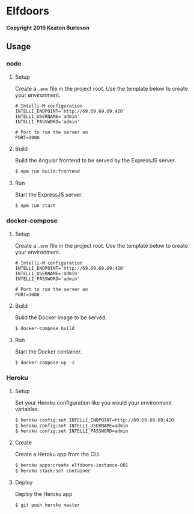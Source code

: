 # Elfdoors
**Copyright 2019 Keaton Burleson**

## Usage
### node
1. Setup

   Create a `.env` file in the project root. Use the template below to create your environment.
   ```
   # Intelli-M configuration
   INTELLI_ENDPOINT='http://69.69.69.69:420'
   INTELLI_USERNAME='admin'
   INTELLI_PASSWORD='admin'

   # Port to run the server on
   PORT=3000
   ```

2. Build

   Build the Angular frontend to be served by the ExpressJS server.
   ```bash
   $ npm run build:frontend
   ```

3. Run

   Start the ExpressJS server.
   ```bash
   $ npm run start
   ```

### docker-compose
1. Setup

   Create a `.env` file in the project root. Use the template below to create your environment.
   ```
   # Intelli-M configuration
   INTELLI_ENDPOINT='http://69.69.69.69:420'
   INTELLI_USERNAME='admin'
   INTELLI_PASSWORD='admin'

   # Port to run the server on
   PORT=3000
   ```

2. Build

   Build the Docker image to be served.
   ```bash
   $ docker-compose build
   ```

3. Run

   Start the Docker container.
   ```bash
   $ docker-compose up -d
   ```

### Heroku
1. Setup

   Set your Heroku configuration like you would your environment variables.
   ```bash
   $ heroku config:set INTELLI_ENDPOINT=http://69.69.69.69:420
   $ heroku config:set INTELLI_USERNAME=admin
   $ heroku config:set INTELLI_PASSWORD=admin
   ```

2. Create

   Create a Heroku app from the CLI.
   ```bash
   $ heroku apps:create elfdoors-instance-001
   $ heroku stack:set container
   ```
   
3. Deploy

   Deploy the Heroku app
   ```bash
   $ git push heroku master
   ```
